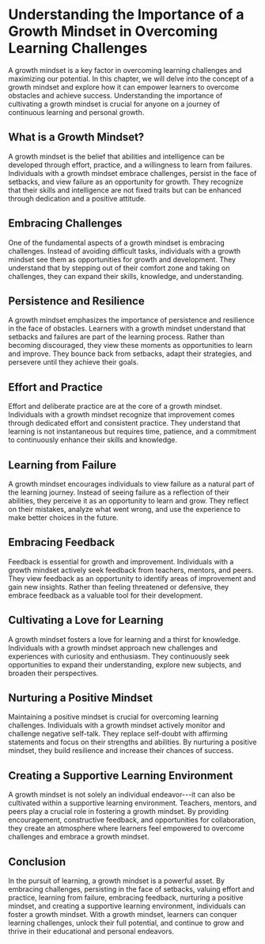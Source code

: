 Understanding the Importance of a Growth Mindset in Overcoming Learning Challenges
===========================================================================================

A growth mindset is a key factor in overcoming learning challenges and maximizing our potential. In this chapter, we will delve into the concept of a growth mindset and explore how it can empower learners to overcome obstacles and achieve success. Understanding the importance of cultivating a growth mindset is crucial for anyone on a journey of continuous learning and personal growth.

What is a Growth Mindset?
-------------------------

A growth mindset is the belief that abilities and intelligence can be developed through effort, practice, and a willingness to learn from failures. Individuals with a growth mindset embrace challenges, persist in the face of setbacks, and view failure as an opportunity for growth. They recognize that their skills and intelligence are not fixed traits but can be enhanced through dedication and a positive attitude.

Embracing Challenges
--------------------

One of the fundamental aspects of a growth mindset is embracing challenges. Instead of avoiding difficult tasks, individuals with a growth mindset see them as opportunities for growth and development. They understand that by stepping out of their comfort zone and taking on challenges, they can expand their skills, knowledge, and understanding.

Persistence and Resilience
--------------------------

A growth mindset emphasizes the importance of persistence and resilience in the face of obstacles. Learners with a growth mindset understand that setbacks and failures are part of the learning process. Rather than becoming discouraged, they view these moments as opportunities to learn and improve. They bounce back from setbacks, adapt their strategies, and persevere until they achieve their goals.

Effort and Practice
-------------------

Effort and deliberate practice are at the core of a growth mindset. Individuals with a growth mindset recognize that improvement comes through dedicated effort and consistent practice. They understand that learning is not instantaneous but requires time, patience, and a commitment to continuously enhance their skills and knowledge.

Learning from Failure
---------------------

A growth mindset encourages individuals to view failure as a natural part of the learning journey. Instead of seeing failure as a reflection of their abilities, they perceive it as an opportunity to learn and grow. They reflect on their mistakes, analyze what went wrong, and use the experience to make better choices in the future.

Embracing Feedback
------------------

Feedback is essential for growth and improvement. Individuals with a growth mindset actively seek feedback from teachers, mentors, and peers. They view feedback as an opportunity to identify areas of improvement and gain new insights. Rather than feeling threatened or defensive, they embrace feedback as a valuable tool for their development.

Cultivating a Love for Learning
-------------------------------

A growth mindset fosters a love for learning and a thirst for knowledge. Individuals with a growth mindset approach new challenges and experiences with curiosity and enthusiasm. They continuously seek opportunities to expand their understanding, explore new subjects, and broaden their perspectives.

Nurturing a Positive Mindset
----------------------------

Maintaining a positive mindset is crucial for overcoming learning challenges. Individuals with a growth mindset actively monitor and challenge negative self-talk. They replace self-doubt with affirming statements and focus on their strengths and abilities. By nurturing a positive mindset, they build resilience and increase their chances of success.

Creating a Supportive Learning Environment
------------------------------------------

A growth mindset is not solely an individual endeavor---it can also be cultivated within a supportive learning environment. Teachers, mentors, and peers play a crucial role in fostering a growth mindset. By providing encouragement, constructive feedback, and opportunities for collaboration, they create an atmosphere where learners feel empowered to overcome challenges and embrace a growth mindset.

Conclusion
----------

In the pursuit of learning, a growth mindset is a powerful asset. By embracing challenges, persisting in the face of setbacks, valuing effort and practice, learning from failure, embracing feedback, nurturing a positive mindset, and creating a supportive learning environment, individuals can foster a growth mindset. With a growth mindset, learners can conquer learning challenges, unlock their full potential, and continue to grow and thrive in their educational and personal endeavors.
